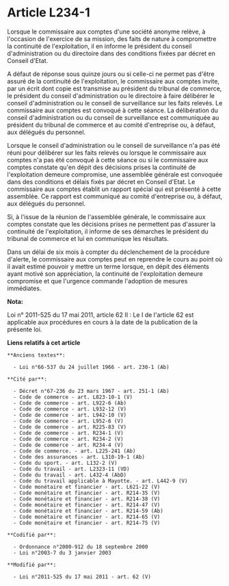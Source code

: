 # Article L234-1

Lorsque le commissaire aux comptes d'une société anonyme relève, à l'occasion de l'exercice de sa mission, des faits de
nature à compromettre la continuité de l'exploitation, il en informe le président du conseil d'administration ou du
directoire dans des conditions fixées par décret en Conseil d'Etat.

A défaut de réponse sous quinze jours ou si celle-ci ne permet pas d'être assuré de la continuité de l'exploitation, le
commissaire aux comptes invite, par un écrit dont copie est transmise au président du tribunal de commerce, le président du
conseil d'administration ou le directoire à faire délibérer le conseil d'administration ou le conseil de surveillance sur les
faits relevés. Le commissaire aux comptes est convoqué à cette séance. La délibération du conseil d'administration ou du
conseil de surveillance est communiquée au président du tribunal de commerce et au comité d'entreprise ou, à défaut, aux
délégués du personnel.

Lorsque  le conseil d'administration ou le conseil de surveillance n'a pas été  réuni pour délibérer sur les faits relevés ou
lorsque le commissaire aux  comptes n'a pas été convoqué à cette séance ou si le commissaire aux comptes constate qu'en dépit
des décisions prises la continuité de l'exploitation demeure compromise, une assemblée générale est convoquée dans des
conditions et délais fixés par décret en Conseil d'Etat. Le commissaire aux comptes établit un rapport spécial qui est
présenté à cette assemblée. Ce rapport est communiqué au comité d'entreprise ou, à défaut, aux délégués du personnel.

Si, à l'issue de la réunion de l'assemblée générale, le commissaire aux comptes constate que les décisions prises ne
permettent pas d'assurer la continuité de l'exploitation, il informe de ses démarches le président du tribunal de commerce et
lui en communique les résultats.

Dans  un délai de six mois à compter du déclenchement de la procédure  d'alerte, le commissaire aux comptes peut en reprendre
le cours au point  où il avait estimé pouvoir y mettre un terme lorsque, en dépit des  éléments ayant motivé son
appréciation, la continuité de l'exploitation  demeure compromise et que l'urgence commande l'adoption de mesures
immédiates.

**Nota:**

Loi n° 2011-525 du 17 mai 2011, article 62 II : Le I de l'article 62 est applicable aux procédures en cours à la date de la
publication de  la présente loi.

**Liens relatifs à cet article**

	**Anciens textes**:

	  - Loi n°66-537 du 24 juillet 1966 - art. 230-1 (Ab)

	**Cité par**:

	  - Décret n°67-236 du 23 mars 1967 - art. 251-1 (Ab)
	  - Code de commerce - art. L823-10-1 (V)
	  - Code de commerce - art. L922-6 (Ab)
	  - Code de commerce - art. L932-12 (V)
	  - Code de commerce - art. L942-10 (V)
	  - Code de commerce - art. L952-6 (V)
	  - Code de commerce - art. R225-83 (V)
	  - Code de commerce - art. R234-1 (V)
	  - Code de commerce - art. R234-2 (V)
	  - Code de commerce - art. R234-4 (V)
	  - Code de commerce. - art. L225-241 (Ab)
	  - Code des assurances - art. L310-19-1 (Ab)
	  - Code du sport. - art. L132-2 (V)
	  - Code du travail - art. L2323-11 (VD)
	  - Code du travail - art. L432-4 (AbD)
	  - Code du travail applicable à Mayotte. - art. L442-9 (V)
	  - Code monétaire et financier - art. L621-22 (V)
	  - Code monétaire et financier - art. R214-35 (V)
	  - Code monétaire et financier - art. R214-38 (V)
	  - Code monétaire et financier - art. R214-47 (V)
	  - Code monétaire et financier - art. R214-59 (Ab)
	  - Code monétaire et financier - art. R214-65 (V)
	  - Code monétaire et financier - art. R214-75 (V)

	**Codifié par**:

	  - Ordonnance n°2000-912 du 18 septembre 2000
	  - Loi n°2003-7 du 3 janvier 2003

	**Modifié par**:

	  - Loi n°2011-525 du 17 mai 2011 - art. 62 (V)
